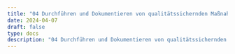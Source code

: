 ```yaml
---
title: "04 Durchführen und Dokumentieren von qualitätssichernden Maßnahmen (⌡ 4 Absatz 2 Nummer 5)"
date: 2024-04-07
draft: false
type: docs
description: "04 Durchführen und Dokumentieren von qualitätssichernden Maßnahmen (⌡ 4 Absatz 2 Nummer 5) description"
---
```


